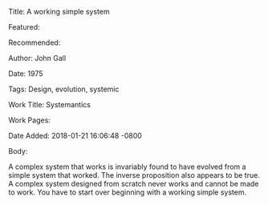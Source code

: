 Title: A working simple system

Featured: 

Recommended: 

Author: John Gall

Date: 1975

Tags: Design, evolution, systemic

Work Title: Systemantics

Work Pages:  

Date Added: 2018-01-21 16:06:48 -0800

Body:

A complex system that works is invariably found to have evolved from a simple system that worked. The inverse proposition also appears to be true. A complex system designed from scratch never works and cannot be made to work. You have to start over beginning with a working simple system. 


